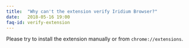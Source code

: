 ```yaml
---
title:	"Why can't the extension verify Iridium Browser?"
date:	2018-05-16 19:00
faq-id:	verify-extension
---
```


Please try to install the extension manually or from ```chrome://extensions```.
